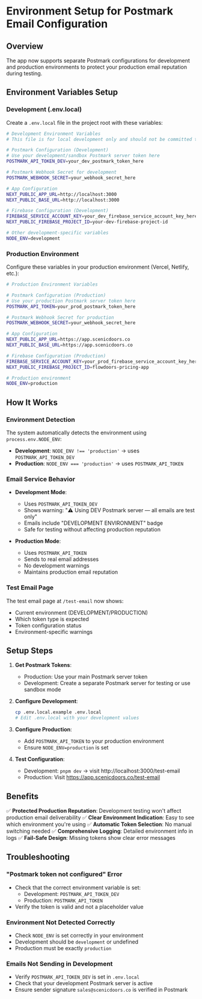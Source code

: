 # Environment Setup for Postmark Email Configuration

## Overview

The app now supports separate Postmark configurations for development and production environments to protect your production email reputation during testing.

## Environment Variables Setup

### Development (.env.local)

Create a `.env.local` file in the project root with these variables:

```bash
# Development Environment Variables
# This file is for local development only and should not be committed to git

# Postmark Configuration (Development)
# Use your development/sandbox Postmark server token here
POSTMARK_API_TOKEN_DEV=your_dev_postmark_token_here

# Postmark Webhook Secret for development
POSTMARK_WEBHOOK_SECRET=your_webhook_secret_here

# App Configuration
NEXT_PUBLIC_APP_URL=http://localhost:3000
NEXT_PUBLIC_BASE_URL=http://localhost:3000

# Firebase Configuration (Development)
FIREBASE_SERVICE_ACCOUNT_KEY=your_dev_firebase_service_account_key_here
NEXT_PUBLIC_FIREBASE_PROJECT_ID=your-dev-firebase-project-id

# Other development-specific variables
NODE_ENV=development
```

### Production Environment

Configure these variables in your production environment (Vercel, Netlify, etc.):

```bash
# Production Environment Variables

# Postmark Configuration (Production)
# Use your production Postmark server token here
POSTMARK_API_TOKEN=your_prod_postmark_token_here

# Postmark Webhook Secret for production
POSTMARK_WEBHOOK_SECRET=your_webhook_secret_here

# App Configuration
NEXT_PUBLIC_APP_URL=https://app.scenicdoors.co
NEXT_PUBLIC_BASE_URL=https://app.scenicdoors.co

# Firebase Configuration (Production)
FIREBASE_SERVICE_ACCOUNT_KEY=your_prod_firebase_service_account_key_here
NEXT_PUBLIC_FIREBASE_PROJECT_ID=flowdoors-pricing-app

# Production environment
NODE_ENV=production
```

## How It Works

### Environment Detection

The system automatically detects the environment using `process.env.NODE_ENV`:

- **Development**: `NODE_ENV !== 'production'` → uses `POSTMARK_API_TOKEN_DEV`
- **Production**: `NODE_ENV === 'production'` → uses `POSTMARK_API_TOKEN`

### Email Service Behavior

- **Development Mode**:
  - Uses `POSTMARK_API_TOKEN_DEV`
  - Shows warning: "⚠️ Using DEV Postmark server — all emails are test only"
  - Emails include "DEVELOPMENT ENVIRONMENT" badge
  - Safe for testing without affecting production reputation

- **Production Mode**:
  - Uses `POSTMARK_API_TOKEN`
  - Sends to real email addresses
  - No development warnings
  - Maintains production email reputation

### Test Email Page

The test email page at `/test-email` now shows:

- Current environment (DEVELOPMENT/PRODUCTION)
- Which token type is expected
- Token configuration status
- Environment-specific warnings

## Setup Steps

1. **Get Postmark Tokens**:
   - Production: Use your main Postmark server token
   - Development: Create a separate Postmark server for testing or use sandbox mode

2. **Configure Development**:

   ```bash
   cp .env.local.example .env.local
   # Edit .env.local with your development values
   ```

3. **Configure Production**:
   - Add `POSTMARK_API_TOKEN` to your production environment
   - Ensure `NODE_ENV=production` is set

4. **Test Configuration**:
   - Development: `pnpm dev` → visit http://localhost:3000/test-email
   - Production: Visit https://app.scenicdoors.co/test-email

## Benefits

✅ **Protected Production Reputation**: Development testing won't affect production email deliverability
✅ **Clear Environment Indication**: Easy to see which environment you're using
✅ **Automatic Token Selection**: No manual switching needed
✅ **Comprehensive Logging**: Detailed environment info in logs
✅ **Fail-Safe Design**: Missing tokens show clear error messages

## Troubleshooting

### "Postmark token not configured" Error

- Check that the correct environment variable is set:
  - Development: `POSTMARK_API_TOKEN_DEV`
  - Production: `POSTMARK_API_TOKEN`
- Verify the token is valid and not a placeholder value

### Environment Not Detected Correctly

- Check `NODE_ENV` is set correctly in your environment
- Development should be `development` or undefined
- Production must be exactly `production`

### Emails Not Sending in Development

- Verify `POSTMARK_API_TOKEN_DEV` is set in `.env.local`
- Check that your development Postmark server is active
- Ensure sender signature `sales@scenicdoors.co` is verified in Postmark
